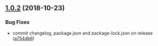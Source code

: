 ## [1.0.2](https://github.com/helleroy/shoppinglist/compare/v1.0.1...v1.0.2) (2018-10-23)


### Bug Fixes

* commit changelog, package.json and package-lock.json on release ([a754db6](https://github.com/helleroy/shoppinglist/commit/a754db6))
